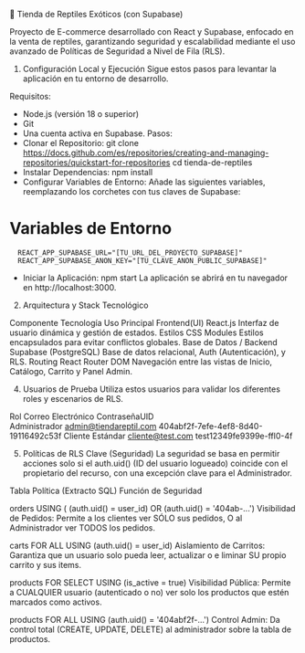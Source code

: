 🦎 Tienda de Reptiles Exóticos (con Supabase)

Proyecto de E-commerce desarrollado con React y Supabase, enfocado en la venta de reptiles, garantizando seguridad y escalabilidad mediante el uso avanzado de Políticas de Seguridad a Nivel de Fila (RLS).


1. Configuración Local y Ejecución
Sigue estos pasos para levantar la aplicación en tu entorno de desarrollo.

Requisitos:
  - Node.js (versión 18 o superior)
  - Git
  - Una cuenta activa en Supabase.
Pasos:
  - Clonar el Repositorio:
    git clone https://docs.github.com/es/repositories/creating-and-managing-repositories/quickstart-for-repositories
    cd tienda-de-reptiles
  - Instalar Dependencias:
    npm install
  - Configurar Variables de Entorno: Añade las siguientes variables, reemplazando los corchetes con tus claves de Supabase:
   # Variables de Entorno
      REACT_APP_SUPABASE_URL="[TU_URL_DEL_PROYECTO_SUPABASE]"
      REACT_APP_SUPABASE_ANON_KEY="[TU_CLAVE_ANON_PUBLIC_SUPABASE]"
  - Iniciar la Aplicación:
    npm start
La aplicación se abrirá en tu navegador en http://localhost:3000.


2. Arquitectura y Stack Tecnológico

Componente                  Tecnología                Uso Principal
Frontend(UI)                React.js                  Interfaz de usuario dinámica y gestión de estados.
Estilos                     CSS Modules               Estilos encapsulados para evitar conflictos globales.
Base de Datos / Backend     Supabase (PostgreSQL)     Base de datos relacional, Auth (Autenticación), y RLS.
Routing                     React Router DOM          Navegación entre las vistas de Inicio, Catálogo, Carrito y Panel Admin.


4. Usuarios de Prueba
Utiliza estos usuarios para validar los diferentes roles y escenarios de RLS.

Rol                 Correo Electrónico            ContraseñaUID                           
Administrador       admin@tiendareptil.com        404abf2f-7efe-4ef8-8d40-19116492c53f
Cliente Estándar    cliente@test.com              test12349fe9399e-ffl0-4f


5. Políticas de RLS Clave (Seguridad)
La seguridad se basa en permitir acciones solo si el auth.uid() (ID del usuario logueado) coincide con el propietario del recurso, con una excepción clave para el Administrador.

Tabla          Política (Extracto SQL)                                            Función de Seguridad

orders          USING ( (auth.uid() = user_id) OR (auth.uid() = '404ab-...')      Visibilidad de Pedidos: Permite a los                                                                                           clientes ver SÓLO sus pedidos, O al                                                                                             Administrador ver TODOS los pedidos.

carts          FOR ALL USING (auth.uid() = user_id)                               Aislamiento de Carritos: Garantiza que un                                                                                       usuario solo pueda leer, actualizar o e                                                                                         liminar SU propio carrito y sus items.

products       FOR SELECT USING (is_active = true)                                Visibilidad Pública: Permite a CUALQUIER                                                                                        usuario (autenticado o no) ver solo los                                                                                         productos que estén marcados como activos.

products       FOR ALL USING (auth.uid() = '404abf2f-...')                        Control Admin: Da control total (CREATE,                                                                                        UPDATE, DELETE) al administrador sobre la                                                                                       tabla de productos.
